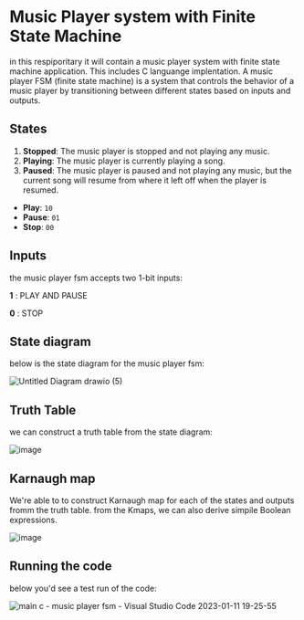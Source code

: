 # Music Player system with Finite State Machine

in this respiporitary it will contain a music player system with finite state machine application. This includes C languange implentation.
A music player FSM (finite state machine) is a system that controls the behavior of a music player by transitioning between different states based on inputs and outputs.

## States

1.  **Stopped**: The music player is stopped and not playing any music.
2.  **Playing**: The music player is currently playing a song.
3.  **Paused**: The music player is paused and not playing any music, but the current song will resume from where it left off when the player is resumed.

-   **Play**: `10`
-   **Pause**: `01`
-   **Stop**: `00`

## Inputs
the music player fsm accepts two 1-bit inputs:

**1** : PLAY AND PAUSE

**0** : STOP

## State diagram
below is the state diagram for the music player fsm:

![Untitled Diagram drawio (5)](https://user-images.githubusercontent.com/114371959/211787458-6d725771-a583-455e-9ebf-14872f36961c.png)

## Truth Table
we can construct a truth table from the state diagram:

![image](https://user-images.githubusercontent.com/114371959/211804778-1e6fe6ee-d050-4249-9c8e-9194372e9cb2.png)

## Karnaugh map
We're able to to construct Karnaugh map for each of the states and outputs fromm the truth table.
from the Kmaps, we can also derive simpile Boolean expressions.

![image](https://user-images.githubusercontent.com/114371959/211805080-d7373eed-d066-4d57-97fa-35a981f2c7ca.png)


## Running the code

below you'd see a test run of the code:

![main c - music player fsm - Visual Studio Code 2023-01-11 19-25-55](https://user-images.githubusercontent.com/114371959/211808604-a168b146-da32-44c9-85a8-5541ecd9ebad.gif)
